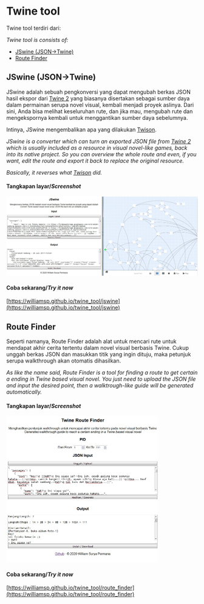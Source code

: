 # Twine tool

Twine tool terdiri dari:

*Twine tool is consists of:*

- [JSwine (JSON&rarr;Twine)](#jswine-jsontwine)
- [Route Finder](#route-finder)

## JSwine (JSON&rarr;Twine)

JSwine adalah sebuah pengkonversi yang dapat mengubah berkas JSON hasil ekspor dari [Twine 2](https://twinery.org/2) yang biasanya disertakan sebagai sumber daya dalam permainan serupa novel visual, kembali menjadi proyek aslinya. Dari sini, Anda bisa melihat keseluruhan rute, dan jika mau, mengubah rute dan mengekspornya kembali untuk menggantikan sumber daya sebelumnya.

Intinya, JSwine mengembalikan apa yang dilakukan [Twison](https://github.com/lazerwalker/twison).

*JSwine is a converter which can turn an exported JSON file from [Twine 2](https://twinery.org/2) which is usually included as a resource in visual novel-like games, back into its native project. So you can overview the whole route and even, if you want, edit the route and export it back to replace the original resource.*

*Basically, it reverses what [Twison](https://github.com/lazerwalker/twison) did.*

#### Tangkapan layar/*Screenshot*

[<img src='jswine.jpg' width='800'/>](jswine.jpg)

#### Coba sekarang/*Try it now*

[https://williamsp.github.io/twine_tool/jswine](https://williamsp.github.io/twine_tool/jswine)

## Route Finder

Seperti namanya, Route Finder adalah alat untuk mencari rute untuk mendapat akhir cerita tertentu dalam novel visual berbasis Twine. Cukup unggah berkas JSON dan masukkan titik yang ingin dituju, maka petunjuk serupa walkthrough akan otomatis dihasilkan.

*As like the name said, Route Finder is a tool for finding a route to get certain a ending in Twine based visual novel. You just need to upload the JSON file and input the desired point, then a walktrough-like guide will be generated automatically.*

#### Tangkapan layar/*Screenshot*

[<img src='route_finder.jpg' width='400'/>](route_finder.jpg)

#### Coba sekarang/*Try it now*

[https://williamsp.github.io/twine_tool/route_finder](https://williamsp.github.io/twine_tool/route_finder)